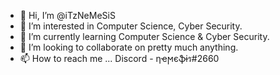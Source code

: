 - 👋 Hi, I’m @iTzNeMeSiS
- 👀 I’m interested in Computer Science, Cyber Security.
- 🌱 I’m currently learning Computer Science & Cyber Security.
- 💞️ I’m looking to collaborate on pretty much anything.
- 📫 How to reach me ... Discord - ηҽϻєֆɨร#2660

<!---
iTzNeMeSiS/iTzNeMeSiS is a ✨ special ✨ repository because its `README.md` (this file) appears on your GitHub profile.
You can click the Preview link to take a look at your changes.
--->
